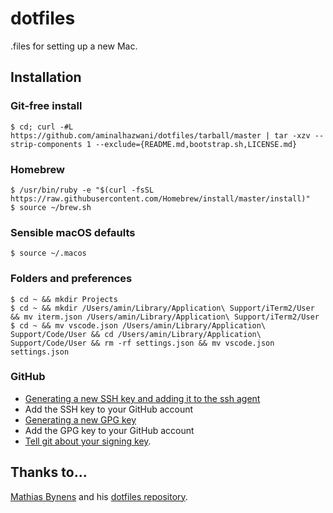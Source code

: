 # dotfiles

.files for setting up a new Mac.

## Installation

### Git-free install

```
$ cd; curl -#L https://github.com/aminalhazwani/dotfiles/tarball/master | tar -xzv --strip-components 1 --exclude={README.md,bootstrap.sh,LICENSE.md}
```

### Homebrew

```
$ /usr/bin/ruby -e "$(curl -fsSL https://raw.githubusercontent.com/Homebrew/install/master/install)"
$ source ~/brew.sh
```

### Sensible macOS defaults

```
$ source ~/.macos
```

### Folders and preferences

```
$ cd ~ && mkdir Projects
$ cd ~ && mkdir /Users/amin/Library/Application\ Support/iTerm2/User && mv iterm.json /Users/amin/Library/Application\ Support/iTerm2/User
$ cd ~ && mv vscode.json /Users/amin/Library/Application\ Support/Code/User && cd /Users/amin/Library/Application\ Support/Code/User && rm -rf settings.json && mv vscode.json settings.json
```

### GitHub

- [Generating a new SSH key and adding it to the ssh agent](https://help.github.com/articles/generating-a-new-ssh-key-and-adding-it-to-the-ssh-agent/)
- Add the SSH key to your GitHub account
- [Generating a new GPG key](https://help.github.com/articles/generating-a-new-gpg-key/)
- Add the GPG key to your GitHub account
- [Tell git about your signing key](https://help.github.com/articles/telling-git-about-your-signing-key/).

## Thanks to...

[Mathias Bynens](https://mathiasbynens.be/) and his [dotfiles repository](https://github.com/mathiasbynens/dotfiles).
